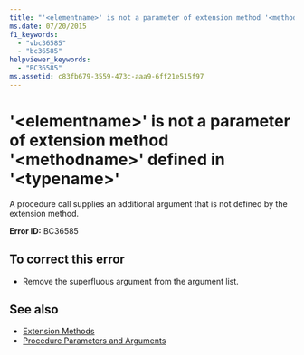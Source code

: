 ```yaml
---
title: "'<elementname>' is not a parameter of extension method '<methodname>' defined in '<typename>'"
ms.date: 07/20/2015
f1_keywords: 
  - "vbc36585"
  - "bc36585"
helpviewer_keywords: 
  - "BC36585"
ms.assetid: c83fb679-3559-473c-aaa9-6ff21e515f97
---
```

# '\<elementname>' is not a parameter of extension method '\<methodname>' defined in '\<typename>'
A procedure call supplies an additional argument that is not defined by the extension method.  
  
 **Error ID:** BC36585  
  
## To correct this error  
  
- Remove the superfluous argument from the argument list.  
  
## See also

- [Extension Methods](../programming-guide/language-features/procedures/extension-methods.md)
- [Procedure Parameters and Arguments](../programming-guide/language-features/procedures/procedure-parameters-and-arguments.md)
